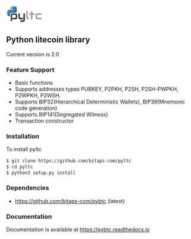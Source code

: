 <img src="docs/img/pyltc.png" width="100">

## Python litecoin library

Current version is 2.0

### Feature Support

* Basic functions
* Supports addresses types PUBKEY, P2PKH, P2SH, P2SH-PWPKH, P2WPKH, P2WSH.
* Supports BIP32(Hierarchical Deterministic Wallets), BIP39(Mnemonic code generation)
* Supports BIP141(Segregated Witness)
* Transaction constructor


### Installation

To install pyltc

    $ git clone https://github.com/bitaps-com/pyltc
    $ cd pyltc
    $ python3 setup.py install
    
### Dependencies

* https://github.com/bitaps-com/pybtc (latest)


### Documentation

Documentation is available at https://pybtc.readthedocs.io

